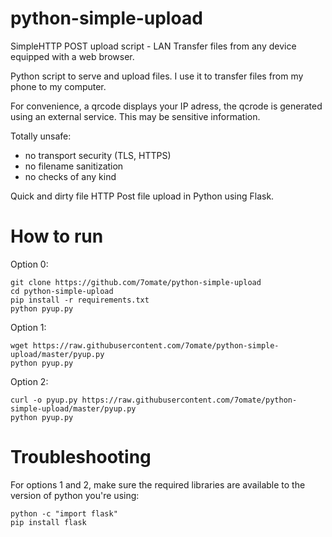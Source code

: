 # python-simple-upload
SimpleHTTP POST upload script - LAN Transfer files from any device equipped with a web browser.

Python script to serve and upload files. I use it to transfer files from my phone to my computer.

For convenience, a qrcode displays your IP adress, the qcrode is generated using an external service.
This may be sensitive information.

Totally unsafe:

- no transport security (TLS, HTTPS)
- no filename sanitization
- no checks of any kind

Quick and dirty file HTTP Post file upload in Python using Flask.

# How to run
Option 0:

	git clone https://github.com/7omate/python-simple-upload
	cd python-simple-upload
	pip install -r requirements.txt
	python pyup.py

Option 1:

	wget https://raw.githubusercontent.com/7omate/python-simple-upload/master/pyup.py
	python pyup.py

Option 2:

	curl -o pyup.py https://raw.githubusercontent.com/7omate/python-simple-upload/master/pyup.py
	python pyup.py

# Troubleshooting
For options 1 and 2, make sure the required libraries are available to the version of python you're using:

	python -c "import flask"
	pip install flask
